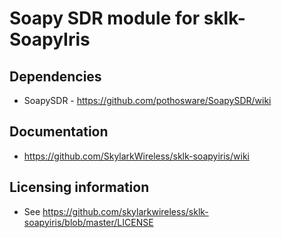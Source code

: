# Soapy SDR module for sklk-SoapyIris

## Dependencies

* SoapySDR - https://github.com/pothosware/SoapySDR/wiki

## Documentation

* https://github.com/SkylarkWireless/sklk-soapyiris/wiki

## Licensing information

* See https://github.com/skylarkwireless/sklk-soapyiris/blob/master/LICENSE
